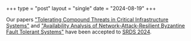 +++
type = "post"
layout = "single"
date = "2024-08-19"
+++

Our papers ["Tolerating Compound Threats in Critical Infrastructure Systems"](https://sites.pitt.edu/~babay/pubs/srds24_compoundThreats.pdf) and ["Availability Analysis of Network-Attack-Resilient Byzantine Fault Tolerant Systems"](https://sites.pitt.edu/~babay/pubs/srds24_availability.pdf) have been accepted to [SRDS 2024](https://srds-conference.org/).
